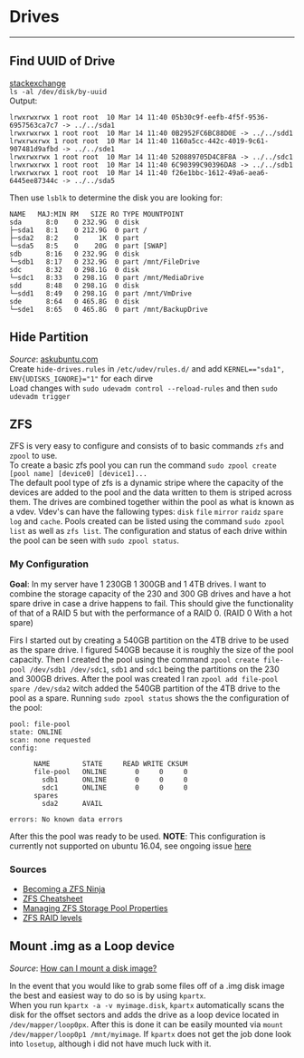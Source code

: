 # Drives
___________________________________________________________________________________________________________
## Find UUID of Drive  
[stackexchange](http://unix.stackexchange.com/questions/658/linux-how-can-i-view-all-uuids-for-all-available-disks-on-my-system)  
`ls -al /dev/disk/by-uuid`  
Output:
```
lrwxrwxrwx 1 root root  10 Mar 14 11:40 05b30c9f-eefb-4f5f-9536-6957563ca7c7 -> ../../sda1
lrwxrwxrwx 1 root root  10 Mar 14 11:40 0B2952FC6BC88D0E -> ../../sdd1
lrwxrwxrwx 1 root root  10 Mar 14 11:40 1160a5cc-442c-4019-9c61-907481d9afbd -> ../../sde1
lrwxrwxrwx 1 root root  10 Mar 14 11:40 520889705D4C8F8A -> ../../sdc1
lrwxrwxrwx 1 root root  10 Mar 14 11:40 6C90399C90396DA8 -> ../../sdb1
lrwxrwxrwx 1 root root  10 Mar 14 11:40 f26e1bbc-1612-49a6-aea6-6445ee87344c -> ../../sda5
```
Then use `lsblk` to determine the disk you are looking for:
```
NAME   MAJ:MIN RM   SIZE RO TYPE MOUNTPOINT
sda      8:0    0 232.9G  0 disk
├─sda1   8:1    0 212.9G  0 part /
├─sda2   8:2    0     1K  0 part
└─sda5   8:5    0    20G  0 part [SWAP]
sdb      8:16   0 232.9G  0 disk
└─sdb1   8:17   0 232.9G  0 part /mnt/FileDrive
sdc      8:32   0 298.1G  0 disk
└─sdc1   8:33   0 298.1G  0 part /mnt/MediaDrive
sdd      8:48   0 298.1G  0 disk
└─sdd1   8:49   0 298.1G  0 part /mnt/VmDrive
sde      8:64   0 465.8G  0 disk
└─sde1   8:65   0 465.8G  0 part /mnt/BackupDrive
```  

## Hide Partition
*Source*: [askubuntu.com](http://askubuntu.com/questions/124094/how-to-hide-an-ntfs-partition-from-ubuntu)  
Create `hide-drives.rules` in `/etc/udev/rules.d/` and add `KERNEL=="sda1", ENV{UDISKS_IGNORE}="1"` for each dirve  
Load changes with `sudo udevadm control --reload-rules` and then `sudo udevadm trigger`  

## ZFS  

ZFS is very easy to configure and consists of to basic commands `zfs` and `zpool` to use.  
To create a basic zfs pool you can run the command `sudo zpool create [pool name] [device0] [device1]...`  
The default pool type of zfs is a dynamic stripe where the capacity of the devices are added to the pool and the
data written to them is striped across them. The drives are combined together within the pool as what is known as a vdev.
Vdev's can have the fallowing types: `disk` `file` `mirror` `raidz` `spare` `log` and `cache`. Pools created can be listed
using the command `sudo zpool list` as well as `zfs list`. The configuration and status of each drive within the pool can
be seen with `sudo zpool status`.

### My Configuration
**Goal**: In my server have 1 230GB 1 300GB and 1 4TB drives. I want to combine the storage capacity of the 230 and 300 GB
drives and have a hot spare drive in case a drive happens to fail. This should give the functionality of that of a RAID 5
but with the performance of a RAID 0. (RAID 0 With a hot spare)

Firs I started out by creating a 540GB partition on the 4TB drive to be used as the spare drive. I figured 540GB because it is
roughly the size of the pool capacity. Then I created the pool using the command `zpool create file-pool /dev/sdb1 /dev/sdc1`,
`sdb1` and `sdc1` being the partitions on the 230 and 300GB drives. After the pool was created I ran `zpool add file-pool spare /dev/sda2`
witch added the 540GB partition of the 4TB drive to the pool as a spare. Running `sudo zpool status` shows the the configuration of the
pool:  
```
pool: file-pool
state: ONLINE
scan: none requested
config:

      NAME        STATE     READ WRITE CKSUM
      file-pool   ONLINE       0     0     0
        sdb1      ONLINE       0     0     0
        sdc1      ONLINE       0     0     0
      spares
        sda2      AVAIL

errors: No known data errors
```
After this the pool was ready to be used. **NOTE**: This configuration is currently not supported on ubuntu 16.04, see ongoing issue
[here](https://github.com/zfsonlinux/zfs/issues/4358#issuecomment-233812603)  

### Sources
* [Becoming a ZFS Ninja](https://www.youtube.com/watch?v=tPsV_8k-aVU)  
* [ZFS Cheatsheet](http://www.datadisk.co.uk/html_docs/sun/sun_zfs_cs.htm)
* [Managing ZFS Storage Pool Properties](http://docs.oracle.com/cd/E19253-01/819-5461/gfifk/index.html)
* [ZFS RAID levels](http://www.zfsbuild.com/2010/05/26/zfs-raid-levels/)

## Mount .img as a Loop device
*Source*: [How can I mount a disk image?](http://superuser.com/questions/344899/how-can-i-mount-a-disk-image)  

In the event that you would like to grab some files off of a .img disk image the best and easiest way to do so is by using `kpartx`.  
When you run `kpartx -a -v myimage.disk`, `kpartx` automatically scans the disk for the offset sectors and adds the drive as a loop
device located in `/dev/mapper/loop0px`. After this is done it can be easily mounted via `mount /dev/mapper/loop0p1 /mnt/myimage`.
If `kpartx` does not get the job done look into `losetup`, although i did not have much luck with it.
